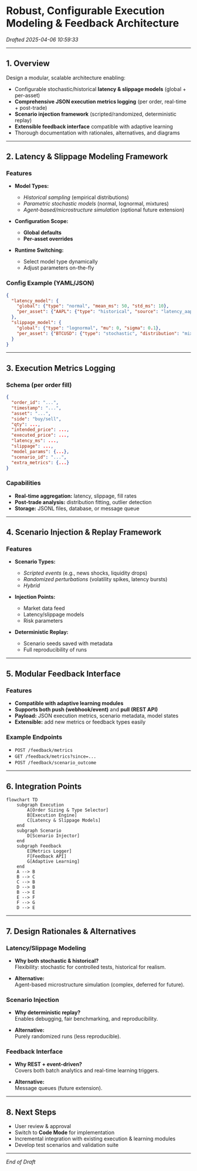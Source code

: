 # Robust, Configurable Execution Modeling & Feedback Architecture  
*Drafted 2025-04-06 10:59:33*

---

## 1. Overview

Design a modular, scalable architecture enabling:

- Configurable stochastic/historical **latency & slippage models** (global + per-asset)
- **Comprehensive JSON execution metrics logging** (per order, real-time + post-trade)
- **Scenario injection framework** (scripted/randomized, deterministic replay)
- **Extensible feedback interface** compatible with adaptive learning
- Thorough documentation with rationales, alternatives, and diagrams

---

## 2. Latency & Slippage Modeling Framework

### Features
- **Model Types:**  
  - *Historical sampling* (empirical distributions)  
  - *Parametric stochastic models* (normal, lognormal, mixtures)  
  - *Agent-based/microstructure simulation* (optional future extension)

- **Configuration Scope:**  
  - **Global defaults**  
  - **Per-asset overrides**

- **Runtime Switching:**  
  - Select model type dynamically  
  - Adjust parameters on-the-fly

### Config Example (YAML/JSON)
```json
{
  "latency_model": {
    "global": {"type": "normal", "mean_ms": 50, "std_ms": 10},
    "per_asset": {"AAPL": {"type": "historical", "source": "latency_aapl.csv"}}
  },
  "slippage_model": {
    "global": {"type": "lognormal", "mu": 0, "sigma": 0.1},
    "per_asset": {"BTCUSD": {"type": "stochastic", "distribution": "mixture", "params": {...}}}
  }
}
```

---

## 3. Execution Metrics Logging

### Schema (per order fill)
```json
{
  "order_id": "...",
  "timestamp": "...",
  "asset": "...",
  "side": "buy/sell",
  "qty": ...,
  "intended_price": ...,
  "executed_price": ...,
  "latency_ms": ...,
  "slippage": ...,
  "model_params": {...},
  "scenario_id": "...",
  "extra_metrics": {...}
}
```

### Capabilities
- **Real-time aggregation:** latency, slippage, fill rates  
- **Post-trade analysis:** distribution fitting, outlier detection  
- **Storage:** JSONL files, database, or message queue

---

## 4. Scenario Injection & Replay Framework

### Features
- **Scenario Types:**  
  - *Scripted events* (e.g., news shocks, liquidity drops)  
  - *Randomized perturbations* (volatility spikes, latency bursts)  
  - *Hybrid*

- **Injection Points:**  
  - Market data feed  
  - Latency/slippage models  
  - Risk parameters

- **Deterministic Replay:**  
  - Scenario seeds saved with metadata  
  - Full reproducibility of runs

---

## 5. Modular Feedback Interface

### Features
- **Compatible with adaptive learning modules**  
- **Supports both push (webhook/event)** and **pull (REST API)**  
- **Payload:** JSON execution metrics, scenario metadata, model states  
- **Extensible:** add new metrics or feedback types easily

### Example Endpoints
- `POST /feedback/metrics`  
- `GET /feedback/metrics?since=...`  
- `POST /feedback/scenario_outcome`  

---

## 6. Integration Points

```mermaid
flowchart TD
    subgraph Execution
        A[Order Sizing & Type Selector]
        B[Execution Engine]
        C[Latency & Slippage Models]
    end
    subgraph Scenario
        D[Scenario Injector]
    end
    subgraph Feedback
        E[Metrics Logger]
        F[Feedback API]
        G[Adaptive Learning]
    end
    A --> B
    B --> C
    C --> B
    D --> B
    B --> E
    E --> F
    F --> G
    D --> E
```

---

## 7. Design Rationales & Alternatives

### Latency/Slippage Modeling
- **Why both stochastic & historical?**  
  Flexibility: stochastic for controlled tests, historical for realism.

- **Alternative:**  
  Agent-based microstructure simulation (complex, deferred for future).

### Scenario Injection
- **Why deterministic replay?**  
  Enables debugging, fair benchmarking, and reproducibility.

- **Alternative:**  
  Purely randomized runs (less reproducible).

### Feedback Interface
- **Why REST + event-driven?**  
  Covers both batch analytics and real-time learning triggers.

- **Alternative:**  
  Message queues (future extension).

---

## 8. Next Steps

- User review & approval  
- Switch to **Code Mode** for implementation  
- Incremental integration with existing execution & learning modules  
- Develop test scenarios and validation suite

---

*End of Draft*